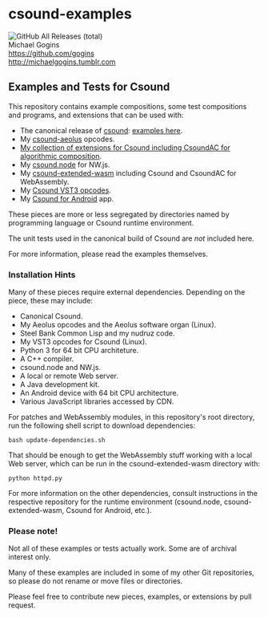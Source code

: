 # csound-examples
![GitHub All Releases (total)](https://img.shields.io/github/downloads/gogins/csound-examples/total.svg)<br>
Michael Gogins<br>
https://github.com/gogins<br>
http://michaelgogins.tumblr.com

## Examples and Tests for Csound

This repository contains example compositions, some test compositions and 
programs, and extensions that can be used with: 
 - The canonical release of [csound](https://github.com/csound/csound): [examples here](csd).
 - My [csound-aeolus](https://github.com/gogins/csound-aeolus) opcodes.
 - [My collection of extensions for Csound including CsoundAC for algorithmic composition](https://github.com/gogins/csound-extended). 
 - My [csound.node](https://github.com/gogins/csound-extended/tree/develop/csound.node) for NW.js.
 - My [csound-extended-wasm](https://github.com/gogins/csound-extended/tree/develop/WebAssembly) including Csound and CsoundAC for WebAssembly. 
 - My [Csound VST3 opcodes](https://github.com/gogins/csound-vst3-opcodes).
 - My [Csound for Android](https://github.com/gogins/csound-android) app.

These pieces are more or less segregated by directories named by programming 
language or Csound runtime environment.

The unit tests used in the canonical build of Csound are _not_ included here.

For more information, please read the examples themselves.

### Installation Hints

Many of these pieces require external dependencies. Depending on the piece, 
these may include:

 - Canonical Csound.
 - My Aeolus opcodes and the Aeolus software organ (Linux).
 - Steel Bank Common Lisp and my nudruz code.
 - My VST3 opcodes for Csound (Linux).
 - Python 3 for 64 bit CPU architeture.
 - A C++ compiler.
 - csound.node and NW.js.
 - A local or remote Web server.
 - A Java development kit.
 - An Android device with 64 bit CPU architecture.
 - Various JavaScript libraries accessed by CDN.
 
For patches and WebAssembly modules, in this repository's root directory, run 
the following shell script to download dependencies:
```
bash update-dependencies.sh
```

That should be enough to get the WebAssembly stuff working with a local Web 
server, which can be run in the csound-extended-wasm directory with:
```
python httpd.py
```

For more information on the other dependencies, consult instructions in the 
respective repository for the runtime environment (csound.node, 
csound-extended-wasm, Csound for Android, etc.).

### Please note!

Not all of these examples or tests actually work. Some are of archival 
interest only.

Many of these examples are included in some of my other Git repositories, 
so please do not rename or move files or directories. 

Please feel free to contribute new pieces, examples, or extensions by pull 
request.